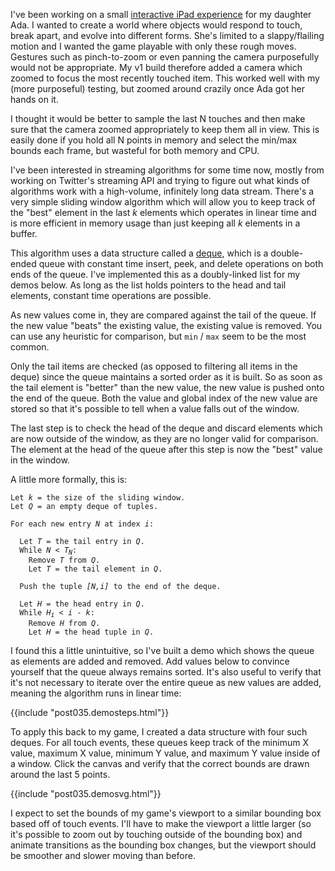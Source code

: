 [adagame]: https://twitter.com/kurrik/status/787851789949427712
[deque]: https://en.wikipedia.org/wiki/Double-ended_queue

I've been working on a small [interactive iPad experience][adagame] for my daughter Ada.   I wanted to create a world where objects would respond to touch, break apart, and evolve into different forms.  She's limited to a slappy/flailing motion and I wanted the game playable with only these rough moves.  Gestures such as pinch-to-zoom or even panning the camera purposefully would not be appropriate.  My v1 build therefore added a camera which zoomed to focus the most recently touched item.  This worked well with my (more purposeful) testing, but zoomed around crazily once Ada got her hands on it.

<!--BREAK-->

I thought it would be better to sample the last N touches and then make sure that the camera zoomed appropriately to keep them all in view.  This is easily done if you hold all N points in memory and select the min/max bounds each frame, but wasteful for both memory and CPU.

I've been interested in streaming algorithms for some time now, mostly from working on Twitter's streaming API and trying to figure out what kinds of algorithms work with a high-volume, infinitely long data stream.  There's a very simple sliding window algorithm which will allow you to keep track of the "best" element in the last _k_ elements which operates in linear time and is more efficient in memory usage than just keeping all _k_ elements in a buffer.

This algorithm uses a data structure called a [deque][deque], which is a double-ended queue with constant time insert, peek, and delete operations on both ends of the queue.  I've implemented this as a doubly-linked list for my demos below.  As long as the list holds pointers to the head and tail elements, constant time operations are possible.

As new values come in, they are compared against the tail of the queue.  If the new value "beats" the existing value, the existing value is removed.  You can use any heuristic for comparison, but `min` / `max` seem to be the most common.

Only the tail items are checked (as opposed to filtering all items in the deque) since the queue maintains a sorted order as it is built.  So as soon as the tail element is "better" than the new value, the new value is pushed onto the end of the queue.  Both the value and global index of the new value are stored so that it's possible to tell when a value falls out of the window.

The last step is to check the head of the deque and discard elements which are now outside of the window, as they are no longer valid for comparison. The element at the head of the queue after this step is now the "best" value in the window.

A little more formally, this is:

<pre><code>Let <i>k</i> = the size of the sliding window.
Let <i>Q</i> = an empty deque of tuples.

For each new entry <i>N</i> at index <i>i</i>:

  Let <i>T</i> = the tail entry in <i>Q</i>.
  While <i>N</i> &lt; <i>T<sub>N</sub></i>:
    Remove <i>T</i> from <i>Q</i>.
    Let <i>T</i> = the tail element in <i>Q</i>.

  Push the tuple <i>[N,i]</i> to the end of the deque.

  Let <i>H</i> = the head entry in <i>Q</i>.
  While <i>H<sub>i</sub></i> &lt; <i>i</i> - <i>k</i>:
    Remove <i>H</i> from <i>Q</i>.
    Let <i>H</i> = the head tuple in <i>Q</i>.
</code></pre>

I found this a little unintuitive, so I've built a demo which shows the queue as elements are added and removed.  Add values below to convince yourself that the queue always remains sorted.  It's also useful to verify that it's not necessary to iterate over the entire queue as new values are added, meaning the algorithm runs in linear time:

{{include "post035.demosteps.html"}}

To apply this back to my game, I created a data structure with four such deques.  For all touch events, these queues keep track of the minimum X value, maximum X value, minimum Y value, and maximum Y value inside of a window.  Click the canvas and verify that the correct bounds are drawn around the last 5 points.

{{include "post035.demosvg.html"}}

I expect to set the bounds of my game's viewport to a similar bounding box based off of touch events.  I'll have to make the viewport a little larger (so it's possible to zoom out by touching outside of the bounding box) and animate transitions as the bounding box changes, but the viewport should be smoother and slower moving than before.

